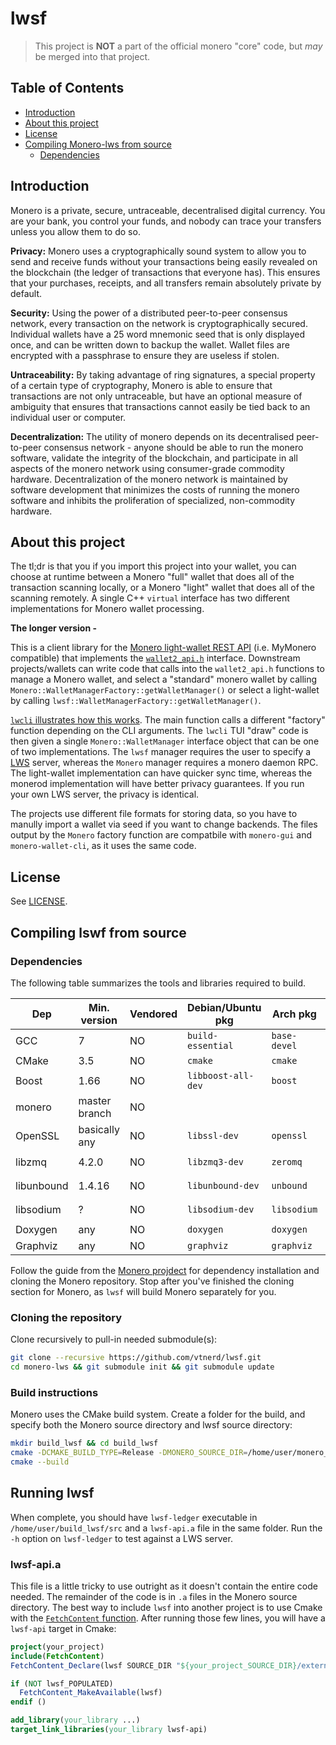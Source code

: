 # lwsf

> This project is **NOT** a part of the official monero "core" code, but _may_
> be merged into that project.

## Table of Contents

  - [Introduction](#introduction)
  - [About this project](#about-this-project)
  - [License](#license)
  - [Compiling Monero-lws from source](#compiling-monero-lws-from-source)
    - [Dependencies](#dependencies)


## Introduction

Monero is a private, secure, untraceable, decentralised digital currency. You are your bank, you control your funds, and nobody can trace your transfers unless you allow them to do so.

**Privacy:** Monero uses a cryptographically sound system to allow you to send and receive funds without your transactions being easily revealed on the blockchain (the ledger of transactions that everyone has). This ensures that your purchases, receipts, and all transfers remain absolutely private by default.

**Security:** Using the power of a distributed peer-to-peer consensus network, every transaction on the network is cryptographically secured. Individual wallets have a 25 word mnemonic seed that is only displayed once, and can be written down to backup the wallet. Wallet files are encrypted with a passphrase to ensure they are useless if stolen.

**Untraceability:** By taking advantage of ring signatures, a special property of a certain type of cryptography, Monero is able to ensure that transactions are not only untraceable, but have an optional measure of ambiguity that ensures that transactions cannot easily be tied back to an individual user or computer.

**Decentralization:** The utility of monero depends on its decentralised peer-to-peer consensus network - anyone should be able to run the monero software, validate the integrity of the blockchain, and participate in all aspects of the monero network using consumer-grade commodity hardware. Decentralization of the monero network is maintained by software development that minimizes the costs of running the monero software and inhibits the proliferation of specialized, non-commodity hardware.


## About this project

The tl;dr is that you if you import this project into your wallet,
you can choose at runtime between a Monero "full" wallet that does
all of the transaction scanning locally, or a Monero "light" wallet
that does all of the scanning remotely. A single C++ `virtual`
interface has two different implementations for Monero wallet
processing.

**The longer version -**

This is a client library for the [Monero light-wallet REST API](https://github.com/monero-project/meta/blob/master/api/lightwallet_rest.md)
(i.e. MyMonero compatible) that implements the [`wallet2_api.h`](https://github.com/monero-project/monero/blob/3b01c490953fe92f3c6628fa31d280a4f0490d28/src/wallet/api/wallet2_api.h)
interface. Downstream projects/wallets can write code that calls into
the `wallet2_api.h` functions to manage a Monero wallet, and select
a "standard" monero wallet by calling
`Monero::WalletManagerFactory::getWalletManager()` or select a
light-wallet by calling `lwsf::WalletManagerFactory::getWalletManager()`.

[`lwcli` illustrates how this works](https://github.com/cifro-codes/lwcli/blob/4a6793608c46f05d959336ea55dd106e0b0339bd/src/main.cpp#L281).
The main function calls a different "factory" function depending on the
CLI arguments. The `lwcli` TUI "draw" code is then given a single
`Monero::WalletManager` interface object that can be one of two
implementations. The `lwsf` manager requires the
user to specify a [LWS](https://github.com/vtnerd/monero-lws) server,
whereas the `Monero` manager requires a monero daemon RPC. The
light-wallet implementation can have quicker sync time, whereas the
monerod implementation will have better privacy guarantees. If you
run your own LWS server, the privacy is identical.

The projects use different file formats for storing data, so
you have to manully import a wallet via seed if you want to
change backends. The files output by the `Monero` factory function
are compatbile with `monero-gui` and `monero-wallet-cli`, as it
uses the same code.


## License

See [LICENSE](LICENSE).


## Compiling lswf from source

### Dependencies

The following table summarizes the tools and libraries required to build.

| Dep          | Min. version  | Vendored | Debian/Ubuntu pkg    | Arch pkg     | Void pkg           | Fedora pkg          | Optional | Purpose         |
| ------------ | ------------- | -------- | -------------------- | ------------ | ------------------ | ------------------- | -------- | --------------- |
| GCC          | 7             | NO       | `build-essential`    | `base-devel` | `base-devel`       | `gcc`               | NO       |                 |
| CMake        | 3.5           | NO       | `cmake`              | `cmake`      | `cmake`            | `cmake`             | NO       |                 |
| Boost        | 1.66          | NO       | `libboost-all-dev`   | `boost`      | `boost-devel`      | `boost-devel`       | NO       | C++ libraries   |
| monero       | master branch | NO       |                      |              |                    |                     | NO       | Monero libraries|
| OpenSSL      | basically any | NO       | `libssl-dev`         | `openssl`    | `libressl-devel`   | `openssl-devel`     | NO       | sha256 sum      |
| libzmq       | 4.2.0         | NO       | `libzmq3-dev`        | `zeromq`     | `zeromq-devel`     | `zeromq-devel`      | NO       | ZeroMQ library  |
| libunbound   | 1.4.16        | NO       | `libunbound-dev`     | `unbound`    | `unbound-devel`    | `unbound-devel`     | NO       | DNS resolver    |
| libsodium    | ?             | NO       | `libsodium-dev`      | `libsodium`  | `libsodium-devel`  | `libsodium-devel`   | NO       | cryptography    |
| Doxygen      | any           | NO       | `doxygen`            | `doxygen`    | `doxygen`          | `doxygen`           | YES      | Documentation   |
| Graphviz     | any           | NO       | `graphviz`           | `graphviz`   | `graphviz`         | `graphviz`          | YES      | Documentation   |

Follow the guide from the [Monero projdect](https://github.com/monero-project/monero/blob/master/README.md#dependencies) for
dependency installation and cloning the Monero repository. Stop
after you've finished the cloning section for Monero, as `lwsf`
will build Monero separately for you.

### Cloning the repository

Clone recursively to pull-in needed submodule(s):

```bash
git clone --recursive https://github.com/vtnerd/lwsf.git
cd monero-lws && git submodule init && git submodule update
```

### Build instructions

Monero uses the CMake build system. Create a folder for the build,
and specify both the Monero source directory and
lwsf source directory:

```bash
mkdir build_lwsf && cd build_lwsf
cmake -DCMAKE_BUILD_TYPE=Release -DMONERO_SOURCE_DIR=/home/user/monero_source /home/user/lwsf_source
cmake --build
```

## Running lwsf

When complete, you should have `lwsf-ledger` executable in
`/home/user/build_lwsf/src` and a `lwsf-api.a` file in the
same folder. Run the `-h` option on `lwsf-ledger` to test
against a LWS server.

### lwsf-api.a

This file is a little tricky to use outright as it doesn't
contain the entire code needed. The remainder of the code
is in `.a` files in the Monero source directory. The best
way to include `lwsf` into another project is to use Cmake
with the [`FetchContent` function](https://github.com/cifro-codes/lwcli/blob/4a6793608c46f05d959336ea55dd106e0b0339bd/CMakeLists.txt#L40).
After running those few lines, you will have a `lwsf-api`
target in Cmake:

```cmake
project(your_project)
include(FetchContent)
FetchContent_Declare(lwsf SOURCE_DIR "${your_project_SOURCE_DIR}/external/lwsf")

if (NOT lwsf_POPULATED)
  FetchContent_MakeAvailable(lwsf)
endif ()

add_library(your_library ...)
target_link_libraries(your_library lwsf-api)
```



